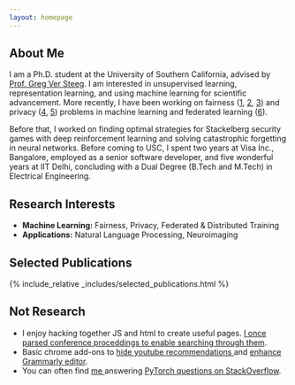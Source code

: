 ```yaml
---
layout: homepage
---
```


## About Me

I am a Ph.D. student at the University of Southern California, advised by [Prof. Greg Ver Steeg](https://www.isi.edu/people/gregv/about). I am interested in unsupervised learning, representation learning, and using machine learning for scientific advancement. More recently, I have been working on fairness
  ([1](https://arxiv.org/abs/2101.04108),
  [2](https://arxiv.org/abs/2203.12574),
  [3](https://arxiv.org/abs/2109.03952))
and privacy
  ([4](https://arxiv.org/abs/2105.02866),
  [5](https://arxiv.org/abs/2205.05249))
  problems in machine learning and federated learning
  ([6](https://arxiv.org/abs/2204.12430)).

Before that, I worked on finding optimal strategies for Stackelberg security games with deep reinforcement learning and solving catastrophic forgetting in neural networks. Before coming to USC, I spent two years at Visa Inc., Bangalore, employed as a senior software developer, and five wonderful years at IIT Delhi, concluding with a Dual Degree (B.Tech and M.Tech) in Electrical Engineering.
  

## Research Interests

- **Machine Learning:** Fairness, Privacy, Federated & Distributed Training 
- **Applications:** Natural Language Processing, Neuroimaging

<!-- 
## News

- **[June 2022]**
- **[Mar 2022]** 
- **[May 2021]** Starting (virtual) intership at Amazon with Trustworthy Alexa-AI group.
- **[May 2021]** Passed Qualification exam, now a Ph.D. candidate. 
- **[Mar 2021]** [Paper](https://openreview.net/forum?id=8lL_y9n-CV) about membership inference attack on neuroimaging architectures accepted to MIDL, 2021.
- **[Feb 2021]** Our AAAI-21 work got featured in USC Viterbi School [News](https://viterbischool.usc.edu/news/2021/02/usc-at-aaai-21-algorithmic-fairness-electoral-college-strategy-de-biasing-machine-learning/).
- **[Jan 2021]** Our [work](https://arxiv.org/abs/2102.04438) on improving brain age estimation got accepted to International Symposium on Biomedical Imaging (ISBI), 2021.
- **[Dec 2020]** Our [work](https://arxiv.org/abs/2101.04108) on controlling fairness with contrastive mutual information estimators got accepted to AAAI. Watch the short explainer video on [youtube](https://youtu.be/f_paYisG3yo).
 -->

## Selected Publications 

{% include_relative _includes/selected_publications.html %}

<!-- {% include_relative _includes/services.md %} -->

## Not Research
- I enjoy hacking together JS and html to create useful pages. <a href="https://umgupta.github.io/paperquest/">I once parsed conference proceddings to enable searching through them</a>.
- Basic chrome add-ons to <a href="https://github.com/umgupta/hide-youtube-recommendation">hide youtube recommendations </a>  and <a href="https://github.com/umgupta/grammarly-extend-editor">enhance Grammarly editor</a>. 
- You can often find <a href="https://stackoverflow.com/users/3236925/umang-gupta">me </a> answering <a href="https://stackoverflow.com/search?q=user:3236925%20[pytorch]%20is:answer">PyTorch questions on StackOverflow</a>. 